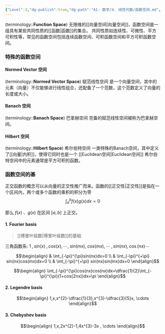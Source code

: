 ```yaml
---
{"Level":3,"dg-publish":true,"dg-path":"A1- 数学/4. 线性代数/函数空间.md","permalink":"/A1- 数学/4. 线性代数/函数空间/","dgPassFrontmatter":true,"noteIcon":"","created":"2024-08-22T19:23:01.000+08:00","updated":"2025-05-20T19:13:13.000+08:00"}
---
```


(terminology::**Function Space**)
无限维的[[向量空间\|向量空间]]，函数空间是一组具有某些共同性质的[[函数\|函数]]的集合。
共同性质如连续性、可微性、平方可积性等，常见的函数空间包括连续函数空间、可积函数空间和平方可积函数空间。

### 特殊的函数空间
#### Normed Vector 空间
(terminology::**Normed Vector Space**)  赋范线性空间
是一个向量空间，其中的元素（向量）不仅能够进行线性组合，还配备了一个范数，这个范数定义了向量的长度或大小。

#### Banach 空间
(terminology::**Banach Space**)   巴拿赫空间
完备的赋范线性空间被称为巴拿赫空间。

#### Hilbert 空间 
(terminology::**Hilbert Space**) 希尔伯特空间
一类特殊的Banach空间，其中定义了[[向量\|内积]]，使得它同时也是一个 [[Euclidean空间\|Euclidean空间]]
希尔伯特空间中的元素通常是平方可积的函数。

### 函数空间的基
正交函数的概念可以从向量的正交性推广而来。函数的[[正交性\|正交性]]是指在一个区间内，两个或多个函数的乘积的积分为零
$$\int_{a}^{b} f(x)g(x) dx=0$$

那么 $f(x)$ $、g(x)$ 在区间 $[a,b]$ 上正交。

#### 1. Fourier  basis
>[[傅里叶级数\|傅里叶级数]]的基础

三角函数系: 
$1\;,sin(x)\;,cos(x),\dotsb,\;sin(mx),\;cos(mx),\dotsb\;,sin(nx),\cos(nx) \dotsb$

$$\begin{align}
 & \int_{-\pi}^{\pi}sin(nx)dx=0 \\
 & \int_{-\pi}^{+\pi} sin(nx)cos(mx)dx=0 \\
 & \int_{-\pi}^{+\pi} sin(nx)sin(mx)dx=0
\end{align}$$

$$\begin{align}
\int_{-\pi}^{\pi}cos(nx)cos(nx)dx=\dfrac{1}{2}\int_{-\pi}^{\pi}(1+cos(2nx))dx=\pi
\end{align}$$

#### 2. Legendre basis 
$$\begin{align}
1,x,x^{2}-\dfrac{1}{3},x^{3}-\dfrac{3}{5}x, \cdots
\end{align}$$


#### 3. Chebyshev basis 
$$\begin{align}
1,x,2x^{2}-1,4x^{3}-3x , \cdots
\end{align}$$


